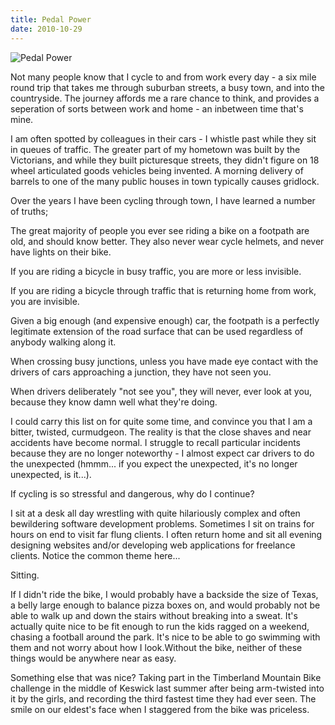 ```yaml
---
title: Pedal Power
date: 2010-10-29
---
```


![Pedal Power](https://source.unsplash.com/0gkw_9fy0eQ/1600x900)

Not many people know that I cycle to and from work every day - a six mile round trip that takes me through suburban streets, a busy town, and into the countryside. The journey affords me a rare chance to think, and provides a seperation of sorts between work and home - an inbetween time that's mine.

I am often spotted by colleagues in their cars - I whistle past while they sit in queues of traffic. The greater part of my hometown was built by the Victorians, and while they built picturesque streets, they didn't figure on 18 wheel articulated goods vehicles being invented. A morning delivery of barrels to one of the many public houses in town typically causes gridlock.

Over the years I have been cycling through town, I have learned a number of truths;

The great majority of people you ever see riding a bike on a footpath are old, and should know better. They also never wear cycle helmets, and never have lights on their bike.

If you are riding a bicycle in busy traffic, you are more or less invisible.

If you are riding a bicycle through traffic that is returning home from work, you are invisible.

Given a big enough (and expensive enough) car, the footpath is a perfectly legitimate extension of the road surface that can be used regardless of anybody walking along it.

When crossing busy junctions, unless you have made eye contact with the drivers of cars approaching a junction, they have not seen you.

When drivers deliberately "not see you", they will never, ever look at you, because they know damn well what they're doing.

I could carry this list on for quite some time, and convince you that I am a bitter, twisted, curmudgeon. The reality is that the close shaves and near accidents have become normal. I struggle to recall particular incidents because they are no longer noteworthy - I almost expect car drivers to do the unexpected (hmmm... if you expect the unexpected, it's no longer unexpected, is it...).

If cycling is so stressful and dangerous, why do I continue?

I sit at a desk all day wrestling with quite hilariously complex and often bewildering software development problems. Sometimes I sit on trains for hours on end to visit far flung clients. I often return home and sit all evening designing websites and/or developing web applications for freelance clients. Notice the common theme here...

Sitting.

If I didn't ride the bike, I would probably have a backside the size of Texas, a belly large enough to balance pizza boxes on, and would probably not be able to walk up and down the stairs without breaking into a sweat. It's actually quite nice to be fit enough to run the kids ragged on a weekend, chasing a football around the park. It's nice to be able to go swimming with them and not worry about how I look.Without the bike, neither of these things would be anywhere near as easy.

Something else that was nice? Taking part in the Timberland Mountain Bike challenge in the middle of Keswick last summer after being arm-twisted into it by the girls, and recording the third fastest time they had ever seen. The smile on our eldest's face when I staggered from the bike was priceless.